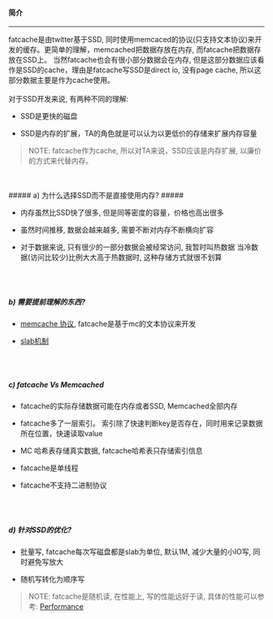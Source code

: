 #### 简介 ####

------------------

fatcache是由twitter基于SSD, 同时使用memcaced的协议(只支持文本协议)来开发的缓存。更简单的理解，memcached把数据存放在内存, 而fatcache把数据存放在SSD上。 当然fatcache也会有很小部分数据会在内存, 但是这部分数据应该看作是SSD的cache，理由是fatcache写SSD是direct io, 没有page cache, 所以这部分数据主要是作为cache使用。
<br />
<br />
对于SSD开发来说, 有两种不同的理解:

*   SSD是更快的磁盘

*   SSD是内存的扩展，TA的角色就是可以认为以更低价的存储来扩展内存容量

>NOTE: fatcache作为cache, 所以对TA来说，SSD应该是内存扩展, 以廉价的方式来代替内存。

<br />
<br />
##### a) 为什么选择SSD而不是直接使用内存? #####

*   内存虽然比SSD快了很多, 但是同等密度的容量，价格也高出很多

*   虽然时间推移, 数据会越来越多, 需要不断对内存不断横向扩容

*   对于数据来说, 只有很少的一部分数据会被经常访问, 我暂时叫热数据
    当冷数据(访问比较少)比例大大高于热数据时, 这种存储方式就很不划算
<br />
<br />

##### b) 需要提前理解的东西? ######

*  [memcache 协议](https://github.com/memcached/memcached/blob/master/doc/protocol.txt), fatcache是基于mc的文本协议来开发

*  [slab机制](http://en.wikipedia.org/wiki/Slab_allocation)
<br />
<br />

##### c) fatcache Vs Memcached #####

*   fatcache的实际存储数据可能在内存或者SSD, Memcached全部内存
  
*   fatcache多了一层索引。 索引除了快速判断key是否存在，同时用来记录数据所在位置，快速读取value
  
*   MC 哈希表存储真实数据, fatcache哈希表只存储索引信息

*   fatcache是单线程  
  
*   fatcache不支持二进制协议
<br />
<br />

##### d) 针对SSD的优化? #####

*   批量写, fatcache每次写磁盘都是slab为单位, 默认1M, 减少大量的小IO写, 同时避免写放大


*   随机写转化为顺序写

> NOTE: fatcache是随机读, 在性能上, 写的性能远好于读, 具体的性能可以参考: [Performance](https://github.com/twitter/fatcache/blob/master/notes/performance.md)
